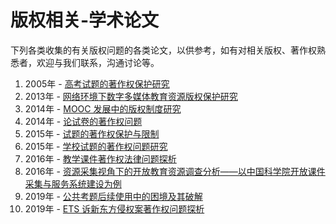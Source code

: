 # 版权相关-学术论文

下列各类收集的有关版权问题的各类论文，以供参考，如有对相关版权、著作权熟悉者，欢迎与我们联系，沟通讨论等。

1. 2005年 - [高考试题的著作权保护研究](<http://www.cnki.com.cn/Article/CJFDTOTAL-SHNG201518205.htm>)
2. 2013年 - [网络环境下数字多媒体教育资源版权保护研究](<http://www.cnki.com.cn/Article/CJFDTOTAL-RJDJ201308029.htm>)
3. 2014年 - [MOOC 发展中的版权制度研究](<http://www.cnki.com.cn/Article/CJFDTOTAL-KJYU201402005.htm>)
4. 2014年 - [论试卷的著作权问题](<http://www.cnki.com.cn/Article/CJFDTOTAL-GMYF201412011.htm>)
5. 2015年 - [试题的著作权保护与限制](<http://www.cnki.com.cn/Article/CJFDTOTAL-FXJA200505018.htm>)
6. 2015年 - [学校试题的著作权问题研究](<http://www.wanfangdata.com.cn/details/detail.do?_type=perio&id=jintian201506269>)
7. 2016年 - [教学课件著作权法律问题探析](<http://www.cnki.com.cn/Article/CJFDTOTAL-SJYG201605015.htm>)
8. 2016年 - [资源采集视角下的开放教育资源调查分析——以中国科学院开放课件采集与服务系统建设为例](<http://www.cnki.com.cn/Article/CJFDTOTAL-QBZL201604018.htm>)
9. 2019年 - [公共考题后续使用中的困境及其破解](<http://hrbtlzy.hljcourt.gov.cn/public/detail.php?id=10187>)
10. 2019年 - [ETS 诉新东方侵权案著作权问题探析](<http://www.cnki.com.cn/Article/CJFDTotal-FZSL201903021.htm>)


